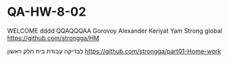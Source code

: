 # QA-HW-8-02
WELCOME dddd
QQAQQQAA
Gorovoy Alexander Keriyat Yam Strong global
https://github.com/strongga/HM

לבדיקה עבודת בית חלק ראשון
https://github.com/strongga/part01-Home-work